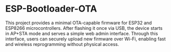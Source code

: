 # ESP-Bootloader-OTA
 This project provides a minimal OTA-capable firmware for ESP32 and ESP8266 microcontrollers. After flashing it once via USB, the device starts in AP+STA mode and serves a simple web admin interface. Through this interface, users can securely upload new firmware over Wi-Fi, enabling fast and wireless reprogramming without physical access.
